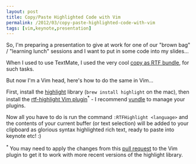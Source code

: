 ```yaml
---
layout: post
title: Copy/Paste Highlighted Code with Vim
permalink: /2012/03/copy-paste-highlighted-code-with-vim
tags: [vim,keynote,presentation]
---
```


So, I'm preparing a presentation to give at work for one of our "brown bag" /
"learning lunch" sessions and I want to put in some code into my slides...

When I used to use TextMate, I used the very cool [copy as RTF
bundle](https://github.com/drnic/copy-as-rtf-tmbundle), for such tasks.

But now I'm a Vim head, here's how to do the same in Vim...

First, install the
[highlight](http://www.andre-simon.de/doku/highlight/en/highlight.html) library
(`brew install highlight` on the mac), then install the [rtf-highlight Vim
plugin](https://github.com/dharanasoft/rtf-highlight)<sup>\*</sup> - I
recommend [vundle](https://github.com/gmarik/vundle) to manage your plugins.

Now all you have to do is run the command `:RTFHighlight <language>` and the
contents of your current buffer (or text selection) will be added to your
clipboard as glorious syntax highlighted rich text, ready to paste into
keynote etc! :)

<sup>\*</sup> You may need to apply the changes from this
[pull request](https://github.com/dharanasoft/rtf-highlight/pull/1) to the Vim
plugin to get it to work with more recent versions of the highlight library.

